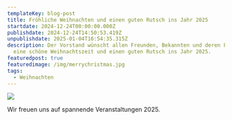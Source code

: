 ```yaml
---
templateKey: blog-post
title: Fröhliche Weihnachten und einen guten Rutsch ins Jahr 2025
startdate: 2024-12-24T00:00:00.000Z
publishdate: 2024-12-24T14:50:53.419Z
unpublishdate: 2025-01-04T16:54:35.315Z
description: Der Vorstand wünscht allen Freunden, Bekannten und deren Familien
  eine schöne Weihnachtszeit und einen guten Rutsch ins Jahr 2025.
featuredpost: true
featuredimage: /img/merrychristmas.jpg
tags:
  - Weihnachten
---
```



![](/img/weihnachtsmann_tanzt.jpg)

Wir freuen uns auf spannende Veranstaltungen 2025.